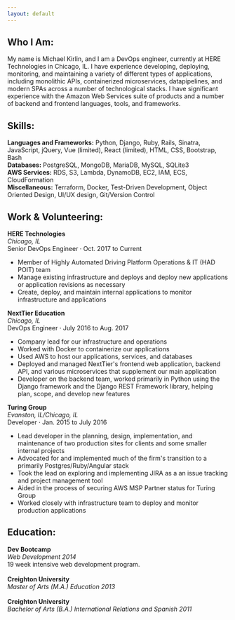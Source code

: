 ```yaml
---
layout: default
---
```


Who I Am:
---------
My name is Michael Kirlin, and I am a DevOps engineer, currently at HERE Technologies in Chicago, IL. I have experience developing, deploying, monitoring, and maintaining a variety of different types of applications, including monolithic APIs, containerized microservices, datapipelines, and modern SPAs across a number of technological stacks. I have significant experience with the Amazon Web Services suite of products and a number of backend and frontend languages, tools, and frameworks. <br>

Skills:
---------
**Languages and Frameworks:** Python, Django, Ruby, Rails, Sinatra, JavaScript, jQuery, Vue (limited), React (limited), HTML, CSS, Bootstrap, Bash <br>
**Databases:** PostgreSQL, MongoDB, MariaDB, MySQL, SQLite3 <br>
**AWS Services:** RDS, S3, Lambda, DynamoDB, EC2, IAM, ECS, CloudFormation <br>
**Miscellaneous:** Terraform, Docker, Test-Driven Development, Object Oriented Design, UI/UX design, Git/Version Control <br>

Work & Volunteering:
---------
**HERE Technologies** <br>
*Chicago, IL* <br>
Senior DevOps Engineer · Oct. 2017 to Current <br>
- Member of Highly Automated Driving Platform Operations & IT (HAD POIT) team
- Manage existing infrastructure and deploys and deploy new applications or application revisions as necessary
- Create, deploy, and maintain internal applications to monitor infrastructure and applications

**NextTier Education** <br>
*Chicago, IL* <br>
DevOps Engineer · July 2016 to Aug. 2017 <br>

- Company lead for our infrastructure and operations
- Worked with Docker to containerize our applications
- Used AWS to host our applications, services, and databases
- Deployed and managed NextTier's frontend web application, backend API, and various microservices that supplement our main application
- Developer on the backend team, worked primarily in Python using the Django framework and the Django REST Framework library, helping plan, scope, and develop new features

**Turing Group** <br>
*Evanston, IL/Chicago, IL* <br>
Developer · Jan. 2015 to July 2016 <br>

- Lead developer in the planning, design, implementation, and maintenance of two production sites for clients and some smaller internal projects
- Advocated for and implemented much of the firm's transition to a primarily Postgres/Ruby/Angular stack
- Took the lead on exploring and implementing JIRA as a an issue tracking and project management tool
- Aided in the process of securing AWS MSP Partner status for Turing Group
- Worked closely with infrastructure team to deploy and monitor production applications

Education:
---------
**Dev Bootcamp** <br>
*Web Development 2014* <br>
19 week intensive web development program. <br>
 <br>
**Creighton University** <br>
*Master of Arts (M.A.) Education 2013* <br>
 <br>
**Creighton University** <br>
*Bachelor of Arts (B.A.) International Relations and Spanish 2011* <br>